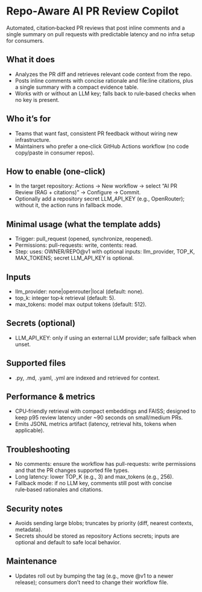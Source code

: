 # Repo‑Aware AI PR Review Copilot

Automated, citation‑backed PR reviews that post inline comments and a single summary on pull requests with predictable latency and no infra setup for consumers.

## What it does
- Analyzes the PR diff and retrieves relevant code context from the repo.  
- Posts inline comments with concise rationale and file:line citations, plus a single summary with a compact evidence table.  
- Works with or without an LLM key; falls back to rule‑based checks when no key is present.

## Who it’s for
- Teams that want fast, consistent PR feedback without wiring new infrastructure.  
- Maintainers who prefer a one‑click GitHub Actions workflow (no code copy/paste in consumer repos).

## How to enable (one‑click)
- In the target repository: Actions → New workflow → select “AI PR Review (RAG + citations)” → Configure → Commit.  
- Optionally add a repository secret LLM_API_KEY (e.g., OpenRouter); without it, the action runs in fallback mode.

## Minimal usage (what the template adds)
- Trigger: pull_request (opened, synchronize, reopened).  
- Permissions: pull-requests: write, contents: read.  
- Step: uses: OWNER/REPO@v1 with optional inputs: llm_provider, TOP_K, MAX_TOKENS; secret LLM_API_KEY is optional.

## Inputs
- llm_provider: none|openrouter|local (default: none).  
- top_k: integer top‑k retrieval (default: 5).  
- max_tokens: model max output tokens (default: 512).

## Secrets (optional)
- LLM_API_KEY: only if using an external LLM provider; safe fallback when unset.

## Supported files
- .py, .md, .yaml, .yml are indexed and retrieved for context.

## Performance & metrics
- CPU‑friendly retrieval with compact embeddings and FAISS; designed to keep p95 review latency under ~90 seconds on small/medium PRs.  
- Emits JSONL metrics artifact (latency, retrieval hits, tokens when applicable).

## Troubleshooting
- No comments: ensure the workflow has pull-requests: write permissions and that the PR changes supported file types.  
- Long latency: lower TOP_K (e.g., 3) and max_tokens (e.g., 256).  
- Fallback mode: if no LLM key, comments still post with concise rule‑based rationales and citations.

## Security notes
- Avoids sending large blobs; truncates by priority (diff, nearest contexts, metadata).  
- Secrets should be stored as repository Actions secrets; inputs are optional and default to safe local behavior.

## Maintenance
- Updates roll out by bumping the tag (e.g., move @v1 to a newer release); consumers don’t need to change their workflow file.
